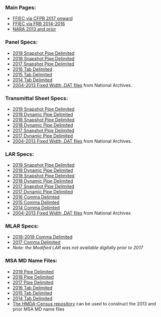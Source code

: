 ### Main Pages:
- [FFIEC via CFPB 2017 onward](https://ffiec.cfpb.gov/data-publication/)
- [FFIEC via FRB 2014-2016](https://www.ffiec.gov/hmda/hmdaflat.htm)
- [NARA 2013 and prior](https://catalog.archives.gov/search?q=*:*&f.ancestorNaIds=2456161&sort=naIdSort%20asc)


### Panel Specs:
- [2019 Snapshot Pipe Delimited](https://s3.amazonaws.com/cfpb-hmda-public/prod/snapshot-data/2019/2019_public_panel_pipe.zip)
- [2018 Snapshot Pipe Delimited](https://s3.amazonaws.com/cfpb-hmda-public/prod/snapshot-data/2018/2018_public_panel_pipe.zip)
- [2017 Snapshot Pipe Delimited](https://s3.amazonaws.com/cfpb-hmda-public/prod/snapshot-data/2017_public_panel_txt.zip)
- [2016 Tab Delimited](https://www.ffiec.gov/hmdarawdata/FORMATS/2016HMDAInstitutionRecordFormat.pdf)
- [2015 Tab Delimited](https://www.ffiec.gov/hmdarawdata/FORMATS/2015HMDAInstitutionRecordFormat.pdf)
- [2014 Tab Delimited](https://www.ffiec.gov/hmdarawdata/FORMATS/2014HMDAInstitutionRecordFormat.pdf)
- [2004-2013 Fixed Width .DAT files](https://github.com/cfpb/HMDA_Data_Science_Kit/blob/master/data_links.md) from National Archives.


### Transmittal Sheet Specs:
- [2019 Snapshot Pipe Delimited](https://ffiec.cfpb.gov/documentation/2019/public-ts-schema/)
- [2019 Dynamic Pipe Delimited](https://ffiec.cfpb.gov/documentation/2019/public-ts-schema/)
- [2018 Snapshot Pipe Delimited](https://ffiec.cfpb.gov/documentation/2018/public-ts-schema/)
- [2018 Dynamic Pipe Delimited](https://ffiec.cfpb.gov/documentation/2018/public-ts-schema/)
- [2017 Snapshot Pipe Delimited](https://s3.amazonaws.com/cfpb-hmda-public/prod/snapshot-data/2017_publicstatic_dataformat.pdf)
- [2017 Dynamic Pipe Delimited](https://github.com/cfpb/hmda-platform/blob/v1.x/Documents/2017_Dynamic_TS_Spec.csv)
- [2004-2013 Fixed Width .DAT files](https://github.com/cfpb/HMDA_Data_Science_Kit/blob/master/data_links.md) from National Archives.


### LAR Specs:
- [2019 Snapshot Pipe Delimited](https://ffiec.cfpb.gov/documentation/2019/public-lar-schema/)
- [2019 Dynamic Pipe Delimited](https://ffiec.cfpb.gov/documentation/2019/public-lar-schema/)
- [2018 Snapshot Pipe Delimited](https://ffiec.cfpb.gov/documentation/2018/public-lar-schema/)
- [2018 Dynamic Pipe Delimited](https://ffiec.cfpb.gov/documentation/2018/public-lar-schema/)
- [2017 Snapshot Pipe Delimited](https://s3.amazonaws.com/cfpb-hmda-public/prod/snapshot-data/2017_publicstatic_dataformat.pdf)
- [2017 Dynamic Pipe Delimited](https://github.com/cfpb/hmda-platform/blob/v1.x/Documents/2017_Dynamic_LAR_Spec.csv)
- [2016 Comma Delimted](https://www.ffiec.gov/hmdarawdata/FORMATS/2016HMDALARRecordFormat.pdf)
- [2015 Comma Delimted](https://www.ffiec.gov/hmdarawdata/FORMATS/2015HMDALARRecordFormat.pdf)
- [2014 Comma Delimted](https://www.ffiec.gov/hmdarawdata/FORMATS/2014HMDALARRecordFormat.pdf)
- [2004-2013 Fixed Width .DAT files](https://github.com/cfpb/HMDA_Data_Science_Kit/blob/master/data_links.md) from National Archives


### MLAR Specs:
- [2018-2019 Comma Delimited](https://github.com/cfpb/hmda-platform/blob/master/docs/v2/spec/Modified%20LAR%20Schema.csv)
- [2017 Comma Delimited](https://github.com/cfpb/hmda-platform/blob/master/docs/v1/2017_Modified_LAR_Spec.csv)
- *Note: the Modified LAR was not available digitally prior to 2017*


### MSA MD Name Files:
- [2019 Pipe Delimited](https://s3.amazonaws.com/cfpb-hmda-public/prod/snapshot-data/2019/2019_public_ts_pipe.zip)
- [2018 Pipe Delimited](https://s3.amazonaws.com/cfpb-hmda-public/prod/snapshot-data/2018/2018_public_ts_pipe.zip)
- [2017 Pipe Delimited](https://s3.amazonaws.com/cfpb-hmda-public/prod/snapshot-data/2017_public_msamd_txt.zip)
- [2016 Tab Delimited](https://www.ffiec.gov/hmdarawdata/FORMATS/2016HMDAMSAOfficeFormat.pdf)
- [2015 Tab Delimited](https://www.ffiec.gov/hmdarawdata/FORMATS/2015HMDAMSAOfficeFormat.pdf)
- [2014 Tab Delimited](https://www.ffiec.gov/hmdarawdata/FORMATS/2014HMDAMSAOfficeFormat.pdf)
- [The HMDA-Census repository](https://github.com/cfpb/hmda-census) can be used to construct the 2013 and prior MSA MD name files
